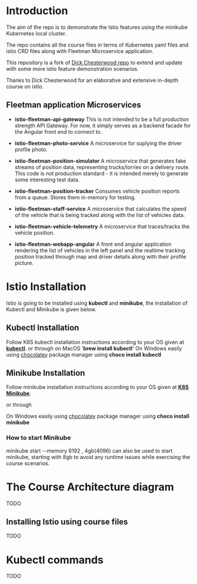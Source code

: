  # Introduction

The aim of the repo is to demonstrate the Istio features using the minikube Kubernetes local cluster.

The repo contains all the course files in terms of Kubernetes yaml files and istio CRD files along with Fleetman Microservice application.

This repository is a fork of [Dick Chesterwood repo](https://github.com/bagcheap/istio-udemy) to extend and update with some more istio feature demonstration scenarios.

Thanks to Dick Chesterwood for an elaborative and extensive in-depth course on istio.

## Fleetman application Microservices

* __istio-fleetman-api-gateway__
 This is not intended to be a full production strength API Gateway. For now, it simply serves as a backend facade for the Angular front end to connect to.

* __istio-fleetman-photo-service__
A microservice for suplying the driver profile photo.

* __istio-fleetman-position-simulator__
A microservice that generates fake streams of position data, representing trucks/lorries on a delivery route.
This code is not production standard - it is intended merely to generate some interesting test data.

* __istio-fleetman-position-tracker__
Consumes vehicle position reports from a queue. Stores them in-memory for testing.

* __istio-fleetman-staff-service__
A microservice that calculates the speed of the vehicle that is being tracked along with the list of vehicles data.

* __istio-fleetman-vehicle-telemetry__
A microservice that traces/tracks the vehicle position.

* __istio-fleetman-webapp-angular__
A front end angular application rendering the list of vehicles in the left panel and the realtime tracking position tracked through map and driver details along with their profile picture. 

# Istio Installation

Istio is going to be installed using __kubectl__ and __minikube__, the installation of Kubectl and Minikube is given below. 

## Kubectl Installation
Follow K8S kubectl installation instructions according to your OS given at [__kubectl__](https://kubernetes.io/docs/tasks/tools/install-kubectl).
or through 
on MacOS '__brew install kubectl__'
On Windows easily using [chocolatey](https://chocolatey.org/install) package manager using __choco install kubectl__

## Minikube Installation
Follow minikube installation instructions according to your OS given at [__K8S Minikube__](https://kubernetes.io/docs/tasks/tools/install-kubectl).

or through

On Windows easily using [chocolatey](https://chocolatey.org/install) package manager using __choco install minikube__

### How to start Minikube
minikube start --memory 8192 , 4gb(4096) can also be used to start minikube, starting with 8gb to avoid any runtime issues while exercising the course scenarios. 

# The Course Architecture diagram
TODO


## Installing Istio using course files
TODO


# Kubectl commands
TODO
